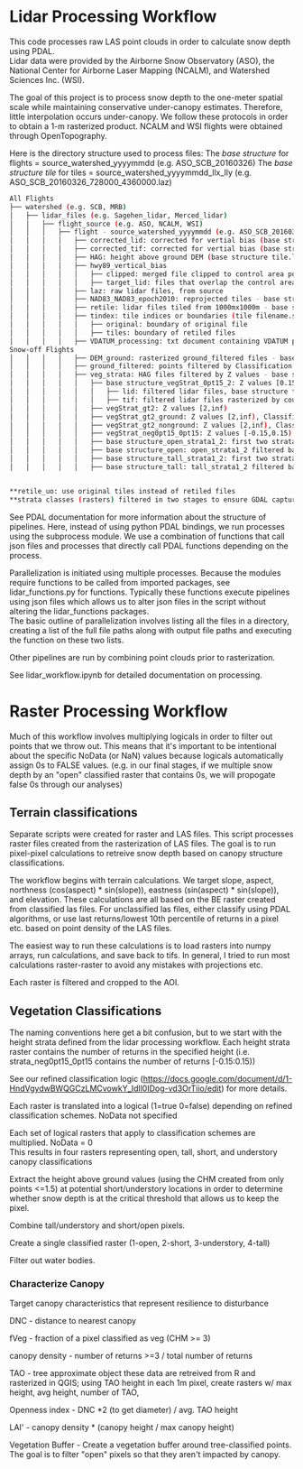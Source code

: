 # Lidar Processing Workflow
This code processes raw LAS point clouds in order to calculate snow depth using PDAL. <br>
Lidar data were provided by the Airborne Snow Observatory (ASO), the National Center for Airborne Laser Mapping (NCALM), and Watershed Sciences Inc. (WSI). <br>

The goal of this project is to process snow depth to the one-meter spatial scale while maintaining conservative under-canopy estimates. Therefore, little interpolation occurs under-canopy. We follow these protocols in order to obtain a 1-m rasterized product. NCALM and WSI flights were obtained through OpenTopography.<br>

Here is the directory structure used to process files:
The *base structure* for flights = source_watershed_yyyymmdd (e.g. ASO_SCB_20160326)
The *base structure tile* for tiles = source_watershed_yyyymmdd_llx_lly (e.g. ASO_SCB_20160326_728000_4360000.laz)

```bash
All Flights
├── watershed (e.g. SCB, MRB)
│   ├── lidar_files (e.g. Sagehen_lidar, Merced_lidar)
│   │   ├── flight_source (e.g. ASO, NCALM, WSI)
│   │	│  	├── flight - source_watershed_yyyymmdd (e.g. ASO_SCB_20160326)
│   │	│  	│	├── corrected_lid: corrected for vertial bias (base structure tile.las/.laz)
│   │	│  	│	├── corrected_tif: corrected for vertial bias (base structure tile.tif)
│   │	│  	│	├── HAG: height above ground DEM (base structure tile.laz/.las)
│   │	│  	│	├── hwy89_vertical_bias
│   │	│  	│	│	├── clipped: merged file clipped to control area polygon, .laz/.las and .csv
│   │	│  	│	│	├── target_lid: files that overlap the control area, merged files (e.g. source_watershed_yyyymmdd_hwy89_merge.laz)
│   │	│  	│	├── laz: raw lidar files, from source
│   │	│  	│	├── NAD83_NAD83_epoch2010: reprojected tiles - base structure tile.las/.laz
│   │	│  	│	├── retile: lidar files tiled from 1000mx1000m - base structure tile.las/.laz
│   │	│  	│	├── tindex: tile indices or boundaries (tile filename.sqlite)
│   │	│  	│	│	├── original: boundary of original file 
│   │	│  	│	│	├── tiles: boundary of retiled files 
│   │	│  	│	├── VDATUM_processing: txt document containing VDATUM processing inputs - base structure tile.las/.laz
Snow-off Flights
│   │	│  	│	├── DEM_ground: rasterized ground_filtered files - base structure tile.tif
│   │	│  	│	├── ground_filtered: points filtered by Classification 2 (ground) - base structure tile.las/.laz
│   │	│  	│	├── veg_strata: HAG files filtered by Z values - base structure
│   │	│  	│	│	├── base structure_vegStrat_0pt15_2: Z values [0.15,2)
│   │	│  	│	│	│	├── lid: filtered lidar files, base structure tile.las/.laz
│   │	│  	│	│	│	├── tif: filtered lidar files rasterized by count, base structure tile.tif, merged files.tif
│   │	│  	│	│	├── vegStrat_gt2: Z values [2,inf)
│   │	│  	│	│	├── vegStrat_gt2_ground: Z values [2,inf), Classification 2
│   │	│  	│	│	├── vegStrat_gt2_nonground: Z values [2,inf), Classification not 2
│   │	│  	│	│	├── vegStrat_neg0pt15_0pt15: Z values [-0.15,0.15)
│   │	│  	│	│	├── base structure_open_strata1_2: first two strata classes, filtered from rasters based on Kost. et al., 2019 classification for open pixels
│   │	│  	│	│	├── base structure_open: open_strata1_2 filtered based on 3rd boundary from Kost. et al., 2019 
│   │	│  	│	│	├── base structure_tall_strata1_2: first two strata classes filtered from rasters based on Kost. et al., 2019 classification for pixels with tall veg
│   │	│  	│	│	├── base structure_tall: tall_strata1_2 filtered based on 3rd boundary from Kost. et al., 2019 


**retile_uo: use original tiles instead of retiled files
**strata classes (rasters) filtered in two stages to ensure GDAL captures logical expression
```

See PDAL documentation for more information about the structure of pipelines. Here, instead of using python PDAL bindings, we run processes using the subprocess module. We use a combination of functions that call json files and processes that directly call PDAL functions depending on the process.

Parallelization is initiated using multiple processes. Because the modules require functions to be called from imported packages, see lidar_functions.py for functions. Typically these functions execute pipelines using json files which allows us to alter json files in the script without altering the lidar_functions packages.<br>
The basic outline of parallelization involves listing all the files in a directory, creating a list of the full file paths along with output file paths and executing the function on these two lists. 

Other pipelines are run by combining point clouds prior to rasterization.

See lidar_workflow.ipynb for detailed documentation on processing. 




# Raster Processing Workflow
Much of this workflow involves multiplying logicals in order to filter out points that we throw out. 
This means that it's important to be intentional about the specific NoData (or NaN) values because logicals automatically assign 0s to FALSE values. 
(e.g. in our final stages, if we multiple snow depth by an "open" classified raster that contains 0s, we will propogate false 0s through our analyses)
## Terrain classifications
Separate scripts were created for raster and LAS files. 
This script processes raster files created from the rasterization of LAS files. The goal is to run pixel-pixel calculations to retreive snow depth based on canopy structure classifications. 

The workflow begins with terrain calculations. We target slope, aspect, northness (cos(aspect) * sin(slope)), eastness (sin(aspect) * sin(slope)), and elevation. 
These calculations are all based on the BE raster created from classified las files. For unclassified las files, either classify using PDAL algorithms, or use last returns/lowest 10th percentile of returns in a pixel etc. based on 
point density of the LAS files. 

The easiest way to run these calculations is to load rasters into numpy arrays, run calculations, and save back to tifs. In general, I tried to run 
most calculations raster-raster to avoid any mistakes with projections etc. 

Each raster is filtered and cropped to the AOI. 

## Vegetation Classifications
The naming conventions here get a bit confusion, but to we start with the height strata defined from the lidar processing workflow. Each height strata raster
contains the number of returns in the specified height (i.e. strata_neg0pt15_0pt15 contains the number of returns [-0.15:0.15))

See our refined classification logic (https://docs.google.com/document/d/1-HndVgydwBWQGCzLMCvowkY_Idll0IDog-vd3OrTiio/edit) for more details. 

Each raster is translated into a logical (1=true 0=false) depending on refined classification schemes. NoData not specified

Each set of logical rasters that apply to classification schemes are multiplied. NoData = 0 <br>
This results in four rasters representing open, tall, short, and understory canopy classifications <br> 

Extract the height above ground values (using the CHM created from only points <=1.5) at potential short/understory locations in order to determine whether snow depth 
is at the critical threshold that allows us to keep the pixel. 

Combine tall/understory and short/open pixels.

Create a single classified raster (1-open, 2-short, 3-understory, 4-tall)

Filter out water bodies.


### Characterize Canopy

Target canopy characteristics that represent resilience to disturbance

DNC - distance to nearest canopy 

fVeg - fraction of a pixel classified as veg (CHM >= 3)

canopy density - number of returns >=3 / total number of returns

TAO - tree approximate object these data are retreived from R and rasterized in QGIS; using TAO height in each 1m pixel, create rasters w/ max height, avg height, number of TAO, 

Openness index - DNC *2 (to get diameter) / avg. TAO height

LAI' - canopy density * (canopy height / max canopy height) 

Vegetation Buffer - Create a vegetation buffer around tree-classified points. The goal is to filter "open" pixels so that they aren't impacted by canopy. 
